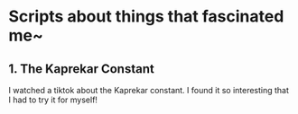 # Scripts about things that fascinated me~

## 1. The Kaprekar Constant
I watched a tiktok about the Kaprekar constant. I found it so interesting that I had to try it for myself!
